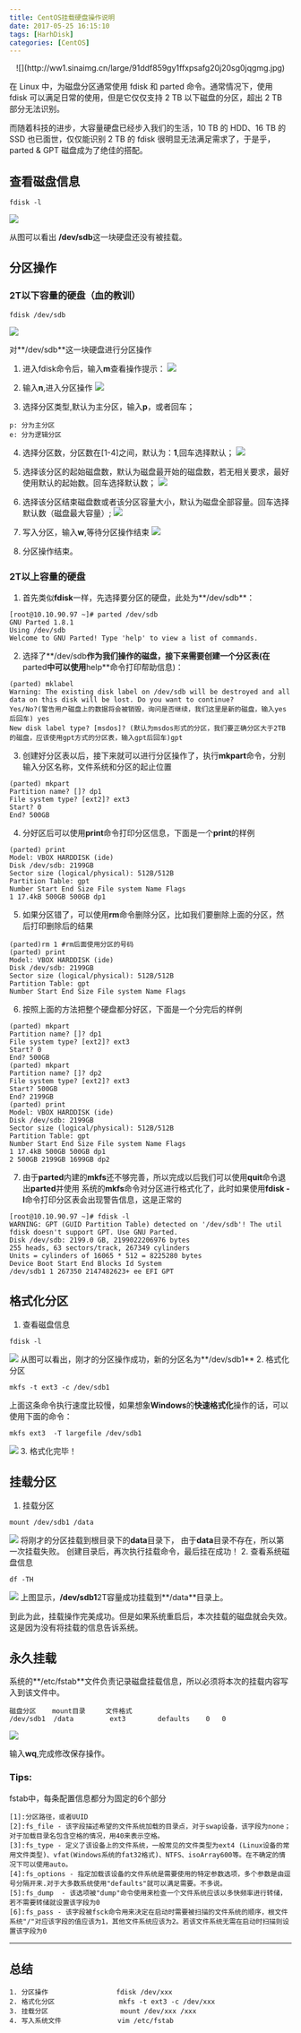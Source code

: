 ```yaml
---
title: CentOS挂载硬盘操作说明
date: 2017-05-25 16:15:10
tags: [HarhDisk]
categories: [CentOS]
---
```


<p align="center">
![](http://ww1.sinaimg.cn/large/91ddf859gy1ffxpsafg20j20sg0jqgmg.jpg)
</p>

在 Linux 中，为磁盘分区通常使用 fdisk 和 parted 命令。通常情况下，使用 fdisk 可以满足日常的使用，但是它仅仅支持 2 TB 以下磁盘的分区，超出 2 TB 部分无法识别。

而随着科技的进步，大容量硬盘已经步入我们的生活，10 TB 的 HDD、16 TB 的 SSD 也已面世，仅仅能识别 2 TB 的 fdisk 很明显无法满足需求了，于是乎，parted & GPT 磁盘成为了绝佳的搭配。
## 查看磁盘信息 
```
fdisk -l
```
![](http://ww1.sinaimg.cn/large/91ddf859gy1ffxojv7q0kj20hm0g5gm8.jpg)

从图可以看出 **/dev/sdb**这一块硬盘还没有被挂载。

## 分区操作
### 2T以下容量的硬盘（血的教训）
```
fdisk /dev/sdb
```
![](http://ww1.sinaimg.cn/large/91ddf859gy1ffxonjnh16j20eq03ndfp.jpg)

对**/dev/sdb**这一块硬盘进行分区操作

1. 进入fdisk命令后，输入**m**查看操作提示：
![](http://ww1.sinaimg.cn/large/91ddf859gy1ffxoou2af5j20b709h0su.jpg)

2. 输入**n**,进入分区操作
![](http://ww1.sinaimg.cn/large/91ddf859gy1ffxopp0oj7j20bd02i0sj.jpg)

3. 选择分区类型,默认为主分区，输入**p**，或者回车；
```    
p: 分为主分区
e: 分为逻辑分区
```
4. 选择分区数，分区数在[1-4]之间，默认为：**1**,回车选择默认；
![](http://ww1.sinaimg.cn/large/91ddf859gy1ffxotzy420j208e01amwx.jpg)

5. 选择该分区的起始磁盘数，默认为磁盘最开始的磁盘数，若无相关要求，最好使用默认的起始数。回车选择默认数；
![](http://ww1.sinaimg.cn/large/91ddf859gy1ffxoxefllkj20bg00tdfl.jpg)
6. 选择该分区结束磁盘数或者该分区容量大小，默认为磁盘全部容量。回车选择默认数（磁盘最大容量）;
![](http://ww1.sinaimg.cn/large/91ddf859gy1ffxoxjveo5j20gu0120si.jpg)
7. 写入分区，输入**w**,等待分区操作结束
![](http://ww1.sinaimg.cn/large/91ddf859gy1ffxoyqyb1pj20ad02b0sj.jpg)
8. 分区操作结束。

### 2T以上容量的硬盘
1. 首先类似**fdisk**一样，先选择要分区的硬盘，此处为**/dev/sdb**：
```
[root@10.10.90.97 ~]# parted /dev/sdb
GNU Parted 1.8.1
Using /dev/sdb
Welcome to GNU Parted! Type 'help' to view a list of commands.
```
2. 选择了**/dev/sdb**作为我们操作的磁盘，接下来需要创建一个分区表(在**parted**中可以使用**help**命令打印帮助信息)：
```
(parted) mklabel
Warning: The existing disk label on /dev/sdb will be destroyed and all data on this disk will be lost. Do you want to continue?
Yes/No?(警告用户磁盘上的数据将会被销毁，询问是否继续，我们这里是新的磁盘，输入yes后回车) yes
New disk label type? [msdos]? (默认为msdos形式的分区，我们要正确分区大于2TB的磁盘，应该使用gpt方式的分区表，输入gpt后回车)gpt
```
3. 创建好分区表以后，接下来就可以进行分区操作了，执行**mkpart**命令，分别输入分区名称，文件系统和分区的起止位置
```
(parted) mkpart
Partition name? []? dp1
File system type? [ext2]? ext3
Start? 0
End? 500GB
```
4. 分好区后可以使用**print**命令打印分区信息，下面是一个**print**的样例
```
(parted) print
Model: VBOX HARDDISK (ide)
Disk /dev/sdb: 2199GB
Sector size (logical/physical): 512B/512B
Partition Table: gpt
Number Start End Size File system Name Flags
1 17.4kB 500GB 500GB dp1
```
5. 如果分区错了，可以使用**rm**命令删除分区，比如我们要删除上面的分区，然后打印删除后的结果
```
(parted)rm 1 #rm后面使用分区的号码
(parted) print
Model: VBOX HARDDISK (ide)
Disk /dev/sdb: 2199GB
Sector size (logical/physical): 512B/512B
Partition Table: gpt
Number Start End Size File system Name Flags
```
6. 按照上面的方法把整个硬盘都分好区，下面是一个分完后的样例
```
(parted) mkpart
Partition name? []? dp1
File system type? [ext2]? ext3
Start? 0
End? 500GB
(parted) mkpart
Partition name? []? dp2
File system type? [ext2]? ext3
Start? 500GB
End? 2199GB
(parted) print
Model: VBOX HARDDISK (ide)
Disk /dev/sdb: 2199GB
Sector size (logical/physical): 512B/512B
Partition Table: gpt
Number Start End Size File system Name Flags
1 17.4kB 500GB 500GB dp1
2 500GB 2199GB 1699GB dp2
```
7. 由于**parted**内建的**mkfs**还不够完善，所以完成以后我们可以使用**quit**命令退出**parted**并使用 系统的**mkfs**命令对分区进行格式化了，此时如果使用**fdisk -l**命令打印分区表会出现警告信息，这是正常的
```
[root@10.10.90.97 ~]# fdisk -l
WARNING: GPT (GUID Partition Table) detected on '/dev/sdb'! The util fdisk doesn't support GPT. Use GNU Parted.
Disk /dev/sdb: 2199.0 GB, 2199022206976 bytes
255 heads, 63 sectors/track, 267349 cylinders
Units = cylinders of 16065 * 512 = 8225280 bytes
Device Boot Start End Blocks Id System
/dev/sdb1 1 267350 2147482623+ ee EFI GPT
```

## 格式化分区
1. 查看磁盘信息
```
fdisk -l
```
![](http://ww1.sinaimg.cn/large/91ddf859gy1ffxp0pv7wfj20fq0gp74x.jpg)
从图可以看出，刚才的分区操作成功，新的分区名为**/dev/sdb1**
2. 格式化分区
```
mkfs -t ext3 -c /dev/sdb1
```
上面这条命令执行速度比较慢，如果想象**Windows**的**快速格式化**操作的话，可以使用下面的命令：
```
mkfs ext3  -T largefile /dev/sdb1
```
![](http://ww1.sinaimg.cn/large/91ddf859gy1ffxp6kawtuj20fz0a60sz.jpg)
3. 格式化完毕！

## 挂载分区
1. 挂载分区
```
mount /dev/sdb1 /data
```
![](http://ww1.sinaimg.cn/large/91ddf859gy1ffxp8g8o3lj20ab01tmwz.jpg)
将刚才的分区挂载到根目录下的**data**目录下，
由于**data**目录不存在，所以第一次挂载失败。
创建目录后，再次执行挂载命令，最后挂在成功！
2. 查看系统磁盘信息
```
df -TH
```
![](http://ww1.sinaimg.cn/large/91ddf859gy1ffxpbab8kuj20dm04qweh.jpg)
上图显示，**/dev/sdb1**2T容量成功挂载到**/data**目录上。

到此为此，挂载操作完美成功。但是如果系统重启后，本次挂载的磁盘就会失效。这是因为没有将挂载的信息告诉系统。

## 永久挂载
系统的**/etc/fstab**文件负责记录磁盘挂载信息，所以必须将本次的挂载内容写入到该文件中。
```
磁盘分区    mount目录     文件格式
/dev/sdb1  /data         ext3        defaults    0   0 
```
![](http://ww1.sinaimg.cn/large/91ddf859gy1ffzw5fdg6yj20jq05swei.jpg)

输入**wq**,完成修改保存操作。

### Tips:
fstab中，每条配置信息都分为固定的6个部分
```
[1]:分区路径，或者UUID
[2]:fs_file - 该字段描述希望的文件系统加载的目录点，对于swap设备，该字段为none；对于加载目录名包含空格的情况，用40来表示空格。
[3]:fs_type - 定义了该设备上的文件系统，一般常见的文件类型为ext4 (Linux设备的常用文件类型)、vfat(Windows系统的fat32格式)、NTFS、isoArray600等。在不确定的情况下可以使用auto。
[4]:fs_options - 指定加载该设备的文件系统是需要使用的特定参数选项，多个参数是由逗号分隔开来.对于大多数系统使用"defaults"就可以满足需要。不多说。
[5]:fs_dump  - 该选项被"dump"命令使用来检查一个文件系统应该以多快频率进行转储，若不需要转储就设置该字段为0
[6]:fs_pass - 该字段被fsck命令用来决定在启动时需要被扫描的文件系统的顺序，根文件系统"/"对应该字段的值应该为1，其他文件系统应该为2。若该文件系统无需在启动时扫描则设置该字段为0
```

----------

## 总结
```
1. 分区操作                 fdisk /dev/xxx
2. 格式化分区                mkfs -t ext3 -c /dev/xxx
3. 挂载分区                  mount /dev/xxx /xxx
4. 写入系统文件              vim /etc/fstab
```
